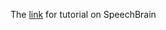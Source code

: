 
The [link](https://drive.google.com/file/d/1AfeH84gFPdhhV90d2rTqJ0hTjkQnhZK6/view) for tutorial on SpeechBrain 
